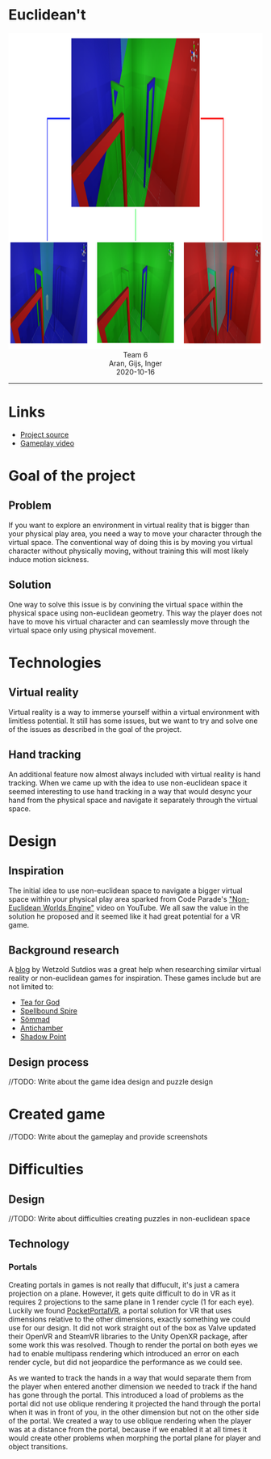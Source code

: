 # Euclidean't

<p align="center">
<img width="1340" height="625" src="./Images/Dimensions.png"/>
Team 6<br/>
Aran, Gijs, Inger<br/>
2020-10-16<br/>
</p>

---

# Links
- [Project source](https://github.com/Euclidean-t/Euclidea-N-T)
- [Gameplay video](./Videos/Gameplay.mp4)

# Goal of the project
## Problem
If you want to explore an environment in virtual reality that is bigger than your physical play area, you need a way to move your character through the virtual space. The conventional way of doing this is by moving you virtual character without physically moving, without training this will most likely induce motion sickness.

## Solution
One way to solve this issue is by convining the virtual space within the physical space using non-euclidean geometry. This way the player does not have to move his virtual character and can seamlessly move through the virtual space only using physical movement.

# Technologies
## Virtual reality
Virtual reality is a way to immerse yourself within a virtual environment with limitless potential. It still has some issues, but we want to try and solve one of the issues as described in the goal of the project. 

## Hand tracking
An additional feature now almost always included with virtual reality is hand tracking. When we came up with the idea to use non-euclidean space it seemed interesting to use hand tracking in a way that would desync your hand from the physical space and navigate it separately through the virtual space.


# Design
## Inspiration
The initial idea to use non-euclidean space to navigate a bigger virtual space within your physical play area sparked from Code Parade's ["Non-Euclidean Worlds Engine"](https://youtu.be/kEB11PQ9Eo8?t=245) video on YouTube. We all saw the value in the solution he proposed and it seemed like it had great potential for a VR game.

## Background research
A [blog](https://blog.wetzold.com/) by Wetzold Sutdios was a great help when researching similar virtual reality or non-euclidean games for inspiration. These games include but are not limited to:
- [Tea for God](https://void-room.itch.io/tea-for-god)
- [Spellbound Spire](https://void-room.itch.io/tea-for-god)
- [Sömmad](https://store.steampowered.com/app/676470/Sommad/)
- [Antichamber](https://store.steampowered.com/app/219890/Antichamber/)
- [Shadow Point](https://www.oculus.com/experiences/quest/2088119334554800/?locale=en_US)

## Design process
//TODO: Write about the game idea design and puzzle design

# Created game
//TODO: Write about the gameplay and provide screenshots 

# Difficulties
## Design
//TODO: Write about difficulties creating puzzles in non-euclidean space

## Technology
### Portals
Creating portals in games is not really that diffucult, it's just a camera projection on a plane. However, it gets quite difficult to do in VR as it requires 2 projections to the same plane in 1 render cycle (1 for each eye). Luckily we found [PocketPortalVR](https://assetstore.unity.com/packages/tools/particles-effects/pocket-portal-vr-85657), a portal solution for VR that uses dimensions relative to the other dimensions, exactly something we could use for our design. It did not work straight out of the box as Valve updated their OpenVR and SteamVR libraries to the Unity OpenXR package, after some work this was resolved. Though to render the portal on both eyes we had to enable multipass rendering which introduced an error on each render cycle, but did not jeopardice the performance as we could see.

As we wanted to track the hands in a way that would separate them from the player when entered another dimension we needed to track if the hand has gone through the portal. This introduced a load of problems as the portal did not use oblique rendering it projected the hand through the portal when it was in front of you, in the other dimension but not on the other side of the portal. We created a way to use oblique rendering when the player was at a distance from the portal, because if we enabled it at all times it would create other problems when morphing the portal plane for player and object transitions.
